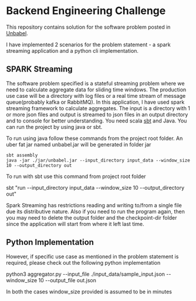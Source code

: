 # Backend Engineering Challenge

This repository contains solution for the software problem posted in [Unbabel](https://github.com/Unbabel/backend-engineering-challenge). 

I have implemented 2 scenarios for the problem statement - a spark streaming application and a python cli implementation.

## SPARK Streaming

The software problem specified is a stateful streaming problem where we need to calculate aggregate data for sliding time windows. The production use case will be a directory with log files or a real time stream of message queue(probably kafka or RabbitMQ). In this application, I have used spark streaming framework to calculate aggregates. The input is a directory with 1 or more json files and output is streamed to json files in an output directory and to console for better understanding. You need scala [sbt](https://www.scala-sbt.org/) and Java. You can run the project by using java or sbt.

To run using java follow these commands from the project root folder. An uber fat jar named unbabel.jar will be generated in folder jar

```
sbt assembly
java -jar ./jar/unbabel.jar --input_directory input_data --window_size 10 --output_directory out

```

To run with sbt use this command from project root folder

  sbt "run --input_directory input_data --window_size 10 --output_directory out"


Spark Streaming has restrictions reading and writing to/from a single file due its distributive nature. Also if you need to run the program again, then you may need to delete the output folder and the checkpoint-dir folder since the application will start from where it left last time.


## Python Implementation

However, if specific use case as mentioned in the problem statement is required, please check out the following python implementation 
  
  python3 aggregator.py --input_file ./input_data/sample_input.json --window_size 10 --output_file out.json

In both the cases window_size provided is assumed to be in minutes